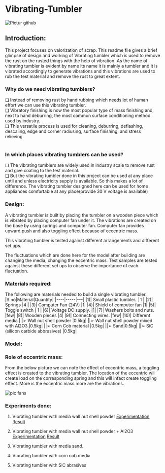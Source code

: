 # Vibrating-Tumbler
![Pictur github](https://github.com/112101011/Vibrating-Tumbler/assets/111628378/fc862cfa-48e8-4040-b56f-31d74b863cf7)


## Introduction:
This project focuses on valorization of scrap. This readme file gives a brief glimpse of design and working of Vibrating tumbler which is used to remove the rust on the rusted things with the help of vibration.
As the name of vibrating tumbler is evident by name its name it is mainly a tumbler and it is vibrated accordingly to generate vibrations and this vibrations are used to rub the test material and remove the rust to
great extent.

### Why do we need vibrating tumblers? <br/>
❑ Instead of removing rust by hand rubbing which needs lot of human effort we can use this vibrating tumbler. <br/>
❑ Vibratory finishing is now the most popular type of mass finishing and, next to hand deburring, the most common surface conditioning method used by industry. <br/>
❑ This versatile process is used for cleaning, deburring, deflashing, descaling, edge and corner radiusing, surface finishing, and stress relieving. <br/>
<br/>

### In which places vibrating tumblers can be used? <br/>
❑ The vibrating tumblers are widely used in industry scale to remove rust and give coating to the test material. <br/>
❑ But the vibrating tumbler done in this project can be used at any place until and unless electricity supply is available. So this makes a lot of difference. The vibrating tumbler designed here can be used for home appliances comfortable at any place(provide 30 V voltage is available) <br/>


### Design: <br/>
A vibrating tumbler is built by placing the tumbler on a wooden piece which is vibrated by placing computer fan under it. The vibrations are created on the base by using springs and computer fan. 
Computer fan provides upward push and also toggling effect because of eccentric mass.

This vibrating tumbler is tested against different arrangements and different set ups.

The fluctuations which are done here for the model after building are changing the media, changing the eccentric mass. Test samples are tested against these different set ups to observe the importance of each fluctuation.

### Materials required:
The following are materials needed to build a single vibrating tumbler. <br/>
|S.no|Material|Quantity|
|----|-----|---|
|1)| Small plastic tumbler. | 1 |
|2)| Springs |4 |
|3)| Computer Fan (24V) |1|
|4)| Shield of computer fan |1|
|5)| Toggle switch | 1 |
|6)| Voltage DC supply. |1|
|7)| Washers bolts and nuts. |few|
|8)| Wooden pieces |4|
|9)| Connecting wires. |few|
|10)| Different media 
| |➢ Wall nut shell powder |0.5kg|
||➢ Wall nut shell powder mixed with Al2O3.|0.5kg|
||➢ Corn Cob material |0.5kg|
||➢ Sand|0.5kg|
||➢ SiC (silicon carbide abbrasives) |0.5kg|

### Model:

### Role of eccentric mass:

From the below picture we can note the effect of eccentric mass, a toggling effect is created to the vibrating tumbler.
The location of the eccentric will create load on the corresponding spring and this will infact create toggling effect. More is the eccentric mass more are the vibrations.

![pic fans](https://github.com/112101011/Vibrating-Tumbler/assets/111628378/73ca0a31-8f59-41af-a468-d3508c998c21)

### Experiments done:
1) Vibrating tumbler with media wall nut shell powder
   [Experimentation](https://youtu.be/xbLiMERdkcY)
   [Result](https://youtu.be/CHZ_myWAJmk)
3) Vibrating tumbler with media wall nut shell powder + Al2O3
   [Experimentation](https://youtu.be/VJRho5P2fi4)
   [Result](https://youtu.be/iA2bA8FPogc)
4) Vibrating tumbler with media sand.
   
   
4) Vibrating tumbler with corn cob media
5) Vibrating tumbler with SiC abrasives



